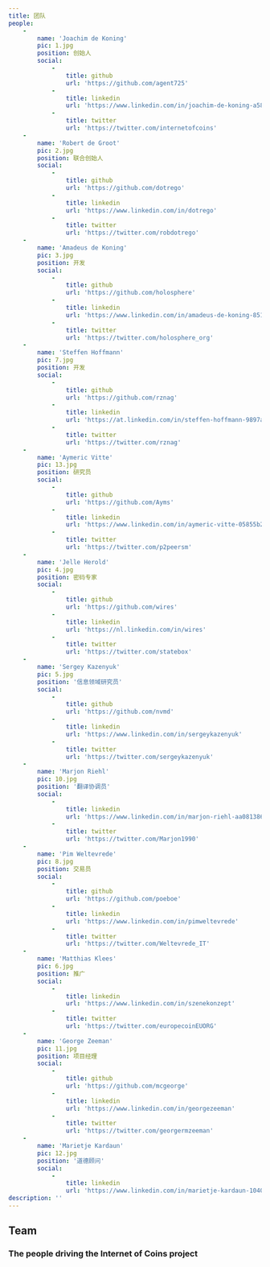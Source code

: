 ```yaml
---
title: 团队
people:
    -
        name: 'Joachim de Koning'
        pic: 1.jpg
        position: 创始人
        social:
            -
                title: github
                url: 'https://github.com/agent725'
            -
                title: linkedin
                url: 'https://www.linkedin.com/in/joachim-de-koning-a5874b25'
            -
                title: twitter
                url: 'https://twitter.com/internetofcoins'
    -
        name: 'Robert de Groot'
        pic: 2.jpg
        position: 联合创始人
        social:
            -
                title: github
                url: 'https://github.com/dotrego'
            -
                title: linkedin
                url: 'https://www.linkedin.com/in/dotrego'
            -
                title: twitter
                url: 'https://twitter.com/robdotrego'
    -
        name: 'Amadeus de Koning'
        pic: 3.jpg
        position: 开发
        social:
            -
                title: github
                url: 'https://github.com/holosphere'
            -
                title: linkedin
                url: 'https://www.linkedin.com/in/amadeus-de-koning-8514a212'
            -
                title: twitter
                url: 'https://twitter.com/holosphere_org'
    -
        name: 'Steffen Hoffmann'
        pic: 7.jpg
        position: 开发
        social:
            -
                title: github
                url: 'https://github.com/rznag'
            -
                title: linkedin
                url: 'https://at.linkedin.com/in/steffen-hoffmann-9897aba6'
            -
                title: twitter
                url: 'https://twitter.com/rznag'
    -
        name: 'Aymeric Vitte'
        pic: 13.jpg
        position: 研究员
        social:
            -
                title: github
                url: 'https://github.com/Ayms'
            -
                title: linkedin
                url: 'https://www.linkedin.com/in/aymeric-vitte-05855b26'
            -
                title: twitter
                url: 'https://twitter.com/p2peersm'
    -
        name: 'Jelle Herold'
        pic: 4.jpg
        position: 密码专家
        social:
            -
                title: github
                url: 'https://github.com/wires'
            -
                title: linkedin
                url: 'https://nl.linkedin.com/in/wires'
            -
                title: twitter
                url: 'https://twitter.com/statebox'
    -
        name: 'Sergey Kazenyuk'
        pic: 5.jpg
        position: '信息领域研究员'
        social:
            -
                title: github
                url: 'https://github.com/nvmd'
            -
                title: linkedin
                url: 'https://www.linkedin.com/in/sergeykazenyuk'
            -
                title: twitter
                url: 'https://twitter.com/sergeykazenyuk'
    -
        name: 'Marjon Riehl'
        pic: 10.jpg
        position: '翻译协调员'
        social:
            -
                title: linkedin
                url: 'https://www.linkedin.com/in/marjon-riehl-aa081386/'
            -
                title: twitter
                url: 'https://twitter.com/Marjon1990'
    -
        name: 'Pim Weltevrede'
        pic: 8.jpg
        position: 交易员
        social:
            -
                title: github
                url: 'https://github.com/poeboe'
            -
                title: linkedin
                url: 'https://www.linkedin.com/in/pimweltevrede'
            -
                title: twitter
                url: 'https://twitter.com/Weltevrede_IT'
    -
        name: 'Matthias Klees'
        pic: 6.jpg
        position: 推广
        social:
            -
                title: linkedin
                url: 'https://www.linkedin.com/in/szenekonzept'
            -
                title: twitter
                url: 'https://twitter.com/europecoinEUORG'
    -
        name: 'George Zeeman'
        pic: 11.jpg
        position: 项目经理
        social:
            -
                title: github
                url: 'https://github.com/mcgeorge'
            -
                title: linkedin
                url: 'https://www.linkedin.com/in/georgezeeman'
            -
                title: twitter
                url: 'https://twitter.com/georgermzeeman'
    -
        name: 'Marietje Kardaun'
        pic: 12.jpg
        position: '道德顾问'
        social:
            -
                title: linkedin
                url: 'https://www.linkedin.com/in/marietje-kardaun-1040a730'
description: ''
---
```


## Team
### The people driving the Internet of Coins project


